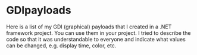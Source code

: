 # GDIpayloads
Here is a list of my GDI (graphical) payloads that I created in a .NET framework project. You can use them in your project. I tried to describe the code so that it was understandable to everyone and indicate what values ​​can be changed, e.g. display time, color, etc.
